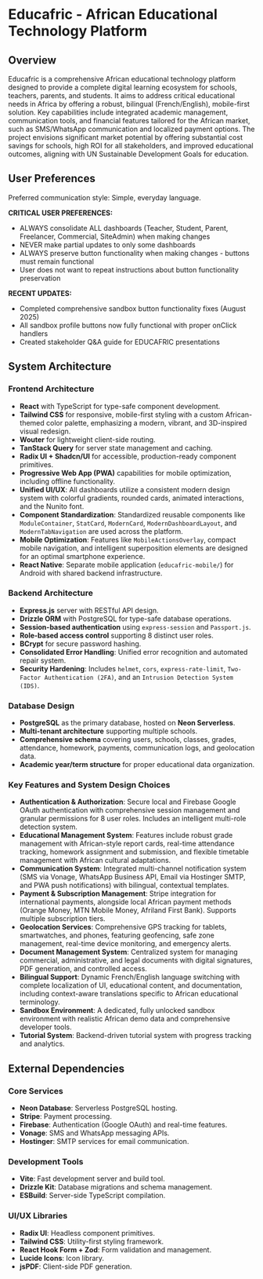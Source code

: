 # Educafric - African Educational Technology Platform

## Overview

Educafric is a comprehensive African educational technology platform designed to provide a complete digital learning ecosystem for schools, teachers, parents, and students. It aims to address critical educational needs in Africa by offering a robust, bilingual (French/English), mobile-first solution. Key capabilities include integrated academic management, communication tools, and financial features tailored for the African market, such as SMS/WhatsApp communication and localized payment options. The project envisions significant market potential by offering substantial cost savings for schools, high ROI for all stakeholders, and improved educational outcomes, aligning with UN Sustainable Development Goals for education.

## User Preferences

Preferred communication style: Simple, everyday language.

**CRITICAL USER PREFERENCES:**
- ALWAYS consolidate ALL dashboards (Teacher, Student, Parent, Freelancer, Commercial, SiteAdmin) when making changes
- NEVER make partial updates to only some dashboards
- ALWAYS preserve button functionality when making changes - buttons must remain functional
- User does not want to repeat instructions about button functionality preservation

**RECENT UPDATES:**
- Completed comprehensive sandbox button functionality fixes (August 2025)
- All sandbox profile buttons now fully functional with proper onClick handlers
- Created stakeholder Q&A guide for EDUCAFRIC presentations

## System Architecture

### Frontend Architecture
- **React** with TypeScript for type-safe component development.
- **Tailwind CSS** for responsive, mobile-first styling with a custom African-themed color palette, emphasizing a modern, vibrant, and 3D-inspired visual redesign.
- **Wouter** for lightweight client-side routing.
- **TanStack Query** for server state management and caching.
- **Radix UI + Shadcn/UI** for accessible, production-ready component primitives.
- **Progressive Web App (PWA)** capabilities for mobile optimization, including offline functionality.
- **Unified UI/UX**: All dashboards utilize a consistent modern design system with colorful gradients, rounded cards, animated interactions, and the Nunito font.
- **Component Standardization**: Standardized reusable components like `ModuleContainer`, `StatCard`, `ModernCard`, `ModernDashboardLayout`, and `ModernTabNavigation` are used across the platform.
- **Mobile Optimization**: Features like `MobileActionsOverlay`, compact mobile navigation, and intelligent superposition elements are designed for an optimal smartphone experience.
- **React Native**: Separate mobile application (`educafric-mobile/`) for Android with shared backend infrastructure.

### Backend Architecture
- **Express.js** server with RESTful API design.
- **Drizzle ORM** with PostgreSQL for type-safe database operations.
- **Session-based authentication** using `express-session` and `Passport.js`.
- **Role-based access control** supporting 8 distinct user roles.
- **BCrypt** for secure password hashing.
- **Consolidated Error Handling**: Unified error recognition and automated repair system.
- **Security Hardening**: Includes `helmet`, `cors`, `express-rate-limit`, `Two-Factor Authentication (2FA)`, and an `Intrusion Detection System (IDS)`.

### Database Design
- **PostgreSQL** as the primary database, hosted on **Neon Serverless**.
- **Multi-tenant architecture** supporting multiple schools.
- **Comprehensive schema** covering users, schools, classes, grades, attendance, homework, payments, communication logs, and geolocation data.
- **Academic year/term structure** for proper educational data organization.

### Key Features and System Design Choices
- **Authentication & Authorization**: Secure local and Firebase Google OAuth authentication with comprehensive session management and granular permissions for 8 user roles. Includes an intelligent multi-role detection system.
- **Educational Management System**: Features include robust grade management with African-style report cards, real-time attendance tracking, homework assignment and submission, and flexible timetable management with African cultural adaptations.
- **Communication System**: Integrated multi-channel notification system (SMS via Vonage, WhatsApp Business API, Email via Hostinger SMTP, and PWA push notifications) with bilingual, contextual templates.
- **Payment & Subscription Management**: Stripe integration for international payments, alongside local African payment methods (Orange Money, MTN Mobile Money, Afriland First Bank). Supports multiple subscription tiers.
- **Geolocation Services**: Comprehensive GPS tracking for tablets, smartwatches, and phones, featuring geofencing, safe zone management, real-time device monitoring, and emergency alerts.
- **Document Management System**: Centralized system for managing commercial, administrative, and legal documents with digital signatures, PDF generation, and controlled access.
- **Bilingual Support**: Dynamic French/English language switching with complete localization of UI, educational content, and documentation, including context-aware translations specific to African educational terminology.
- **Sandbox Environment**: A dedicated, fully unlocked sandbox environment with realistic African demo data and comprehensive developer tools.
- **Tutorial System**: Backend-driven tutorial system with progress tracking and analytics.

## External Dependencies

### Core Services
- **Neon Database**: Serverless PostgreSQL hosting.
- **Stripe**: Payment processing.
- **Firebase**: Authentication (Google OAuth) and real-time features.
- **Vonage**: SMS and WhatsApp messaging APIs.
- **Hostinger**: SMTP services for email communication.

### Development Tools
- **Vite**: Fast development server and build tool.
- **Drizzle Kit**: Database migrations and schema management.
- **ESBuild**: Server-side TypeScript compilation.

### UI/UX Libraries
- **Radix UI**: Headless component primitives.
- **Tailwind CSS**: Utility-first styling framework.
- **React Hook Form + Zod**: Form validation and management.
- **Lucide Icons**: Icon library.
- **jsPDF**: Client-side PDF generation.